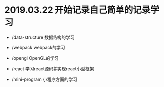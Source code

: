 # 2019.03.22 开始记录自己简单的记录学习


- /data-structure 数据结构的学习
- /webpack webpack的学习

- /opengl OpenGL的学习
- /react 学习react源码并实现react小型框架
- /mini-program 小程序方面的学习